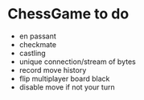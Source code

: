 # ChessGame to do

* en passant
* checkmate
* castling
* unique connection/stream of bytes
* record move history
* flip multiplayer board black
* disable move if not your turn
